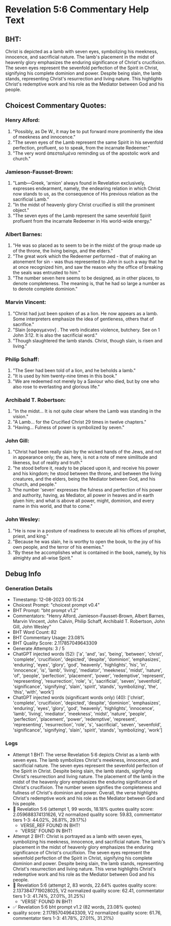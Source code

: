 # Revelation 5:6 Commentary Help Text

## BHT:
Christ is depicted as a lamb with seven eyes, symbolizing his meekness, innocence, and sacrificial nature. The lamb's placement in the midst of heavenly glory emphasizes the enduring significance of Christ's crucifixion. The seven eyes represent the sevenfold perfection of the Spirit in Christ, signifying his complete dominion and power. Despite being slain, the lamb stands, representing Christ's resurrection and living nature. This highlights Christ's redemptive work and his role as the Mediator between God and his people.

## Choicest Commentary Quotes:
### Henry Alford:
1. "Possibly, as De W., it may be to put forward more prominently the idea of meekness and innocence."
2. "The seven eyes of the Lamb represent the same Spirit in his sevenfold perfection, profluent, so to speak, from the incarnate Redeemer."
3. "The very word ἀπεσταλμένα reminding us of the apostolic work and church."

### Jamieson-Fausset-Brown:
1. "Lamb—Greek, 'arnion' always found in Revelation exclusively, expresses endearment, namely, the endearing relation in which Christ now stands to us, as the consequence of His previous relation as the sacrificial Lamb."
2. "In the midst of heavenly glory Christ crucified is still the prominent object."
3. "The seven eyes of the Lamb represent the same sevenfold Spirit profluent from the incarnate Redeemer in His world-wide energy."

### Albert Barnes:
1. "He was so placed as to seem to be in the midst of the group made up of the throne, the living beings, and the elders."
2. "The great work which the Redeemer performed - that of making an atonement for sin - was thus represented to John in such a way that he at once recognized him, and saw the reason why the office of breaking the seals was entrusted to him."
3. "The number seven here seems to be designed, as in other places, to denote completeness. The meaning is, that he had so large a number as to denote complete dominion."

### Marvin Vincent:
1. "Christ had just been spoken of as a lion. He now appears as a lamb. Some interpreters emphasize the idea of gentleness, others that of sacrifice."
2. "Slain [εσφαγμενον] . The verb indicates violence, butchery. See on 1 John 3:12. It is also the sacrificial word."
3. "Though slaughtered the lamb stands. Christ, though slain, is risen and living."

### Philip Schaff:
1. "The Seer had been told of a lion, and he beholds a lamb."
2. "It is used by him twenty-nine times in this book."
3. "We are redeemed not merely by a Saviour who died, but by one who also rose to everlasting and glorious life."

### Archibald T. Robertson:
1. "In the midst... It is not quite clear where the Lamb was standing in the vision."
2. "A Lamb... for the Crucified Christ 29 times in twelve chapters."
3. "Having... Fulness of power is symbolized by seven."

### John Gill:
1. "Christ had been really slain by the wicked hands of the Jews, and not in appearance only; the as, here, is not a note of mere similitude and likeness, but of reality and truth."
2. "he stood before it, ready to be placed upon it, and receive his power and his kingdom; he stood between the throne, and between the living creatures, and the elders, being the Mediator between God, and his church, and people."
3. "the number 'seven' expresses the fulness and perfection of his power and authority, having, as Mediator, all power in heaves and in earth given him; and what is above all power, might, dominion, and every name in this world, and that to come."

### John Wesley:
1. "He is now in a posture of readiness to execute all his offices of prophet, priest, and king."
2. "Because he was slain, he is worthy to open the book, to the joy of his own people, and the terror of his enemies."
3. "By these he accomplishes what is contained in the book, namely, by his almighty and all-wise Spirit."


## Debug Info
### Generation Details
- Timestamp: 12-08-2023 00:15:24
- Choicest Prompt: "choicest prompt v0.4"
- BHT Prompt: "bht prompt v1.2"
- Commentators: "Henry Alford, Jamieson-Fausset-Brown, Albert Barnes, Marvin Vincent, John Calvin, Philip Schaff, Archibald T. Robertson, John Gill, John Wesley"
- BHT Word Count: 82
- BHT Commentary Usage: 23.08%
- BHT Quality Score: 2.117857049643309
- Generate Attempts: 3 / 5
- ChatGPT injected words (52):
	['a', 'and', 'as', 'being', 'between', 'christ', 'complete', 'crucifixion', 'depicted', 'despite', 'dominion', 'emphasizes', 'enduring', 'eyes', 'glory', 'god', 'heavenly', 'highlights', 'his', 'in', 'innocence', 'is', 'lamb', 'living', 'mediator', 'meekness', 'midst', 'nature', 'of', 'people', 'perfection', 'placement', 'power', 'redemptive', 'represent', 'representing', 'resurrection', 'role', 's', 'sacrificial', 'seven', 'sevenfold', 'significance', 'signifying', 'slain', 'spirit', 'stands', 'symbolizing', 'the', 'this', 'with', 'work']
- ChatGPT injected words (significant words only) (40):
	['christ', 'complete', 'crucifixion', 'depicted', 'despite', 'dominion', 'emphasizes', 'enduring', 'eyes', 'glory', 'god', 'heavenly', 'highlights', 'innocence', 'lamb', 'living', 'mediator', 'meekness', 'midst', 'nature', 'people', 'perfection', 'placement', 'power', 'redemptive', 'represent', 'representing', 'resurrection', 'role', 's', 'sacrificial', 'seven', 'sevenfold', 'significance', 'signifying', 'slain', 'spirit', 'stands', 'symbolizing', 'work']

### Logs
- Attempt 1 BHT: The verse Revelation 5:6 depicts Christ as a lamb with seven eyes. The lamb symbolizes Christ's meekness, innocence, and sacrificial nature. The seven eyes represent the sevenfold perfection of the Spirit in Christ. Despite being slain, the lamb stands, signifying Christ's resurrection and living nature. The placement of the lamb in the midst of the heavenly glory emphasizes the enduring significance of Christ's crucifixion. The number seven signifies the completeness and fullness of Christ's dominion and power. Overall, the verse highlights Christ's redemptive work and his role as the Mediator between God and his people.
- 🔄 Revelation 5:6 (attempt 1, 99 words, 18.18% quotes quality score: 2.059688374131626, V2 normalized quality score: 59.83, commentator tiers 1-3: 44.02%, 26.81%, 29.17%) 
	- VERSE_REF FOUND IN BHT! 
	- 'VERSE' FOUND IN BHT!
- Attempt 2 BHT: Christ is portrayed as a lamb with seven eyes, symbolizing his meekness, innocence, and sacrificial nature. The lamb's placement in the midst of heavenly glory emphasizes the enduring significance of Christ's crucifixion. The seven eyes represent the sevenfold perfection of the Spirit in Christ, signifying his complete dominion and power. Despite being slain, the lamb stands, representing Christ's resurrection and living nature. This verse highlights Christ's redemptive work and his role as the Mediator between God and his people.
- 🔄 Revelation 5:6 (attempt 2, 83 words, 22.64% quotes quality score: 2.1373847719028025, V2 normalized quality score: 62.41, commentator tiers 1-3: 41.74%, 27.01%, 31.25%) 
	- 'VERSE' FOUND IN BHT!
- ✅ Revelation 5:6 bht prompt v1.2 (82 words, 23.08% quotes)
- quality score: 2.117857049643309, V2 normalized quality score: 61.76, commentator tiers 1-3: 41.78%, 27.01%, 31.21%)